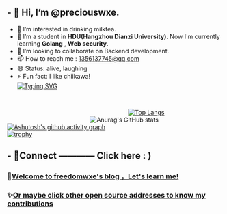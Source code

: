 ## - 👋 Hi, I’m @preciouswxe.
- 👀 I’m interested in drinking milktea.
- 🌱 I’m a student in **HDU(Hangzhou Dianzi University)**. Now I'm currently learning  **Golang** , **Web security**.
- 💞️ I’m looking to collaborate on Backend development.
- 📫 How to reach me : 1356137745@qq.com
- 😄 Status: alive, laughing
- ⚡ Fun fact: I like chiikawa!
&emsp; &emsp; &emsp; &emsp; &emsp; &emsp; &emsp; &emsp; &emsp; &emsp; &emsp; &emsp; &emsp; &emsp; &emsp; &emsp; <a href="https://git.io/typing-svg"><img src="https://readme-typing-svg.demolab.com?font=Fira+Code&pause=1000&color=1FF7DD&width=435&lines=%E6%9B%B2%E7%BB%88%E8%BF%87%E5%B0%BD%E6%9D%BE%E9%99%B5%E8%B7%AF%EF%BC%8C%E5%9B%9E%E9%A6%96%E7%83%9F%E6%B3%A2%E5%8D%81%E5%9B%9B%E6%A1%A5%E3%80%82" alt="Typing SVG" /></a>

<br>

&emsp; &emsp; &emsp; &emsp; &emsp; &emsp; &emsp; &emsp;&emsp; &emsp; &emsp; &emsp; &emsp; &emsp; &emsp; &emsp;  [![Top Langs](https://github-readme-stats.vercel.app/api/top-langs/?username=preciouswxe&hide_progress=true)](https://github.com/anuraghazra/github-readme-stats)
<br>
&emsp; &emsp; &emsp; &emsp; &emsp; &emsp; &emsp; &emsp;&emsp; &emsp; &emsp; ![Anurag's GitHub stats](https://github-readme-stats.vercel.app/api?username=preciouswxe&show_icons=true&theme=ambient_gradient)
<br>
[![Ashutosh's github activity graph](https://github-readme-activity-graph.vercel.app/graph?username=preciouswxe&theme=merko)](https://github.com/ashutosh00710/github-readme-activity-graph)
<br>
[![trophy](https://github-profile-trophy.vercel.app/?username=preciouswxe&theme=onedark)](https://github.com/ryo-ma/github-profile-trophy)



## - 🚀Connect ———— Click here : )
###  📝[Welcome to freedomwxe's blog ，Let's learn me!](http://www.freedomwxe-blog.cn/)
###  ✨[Or maybe click other open source addresses to know my contributions](https://blog.csdn.net/2302_78965451?spm=1000.2115.3001.5343)
<br>
